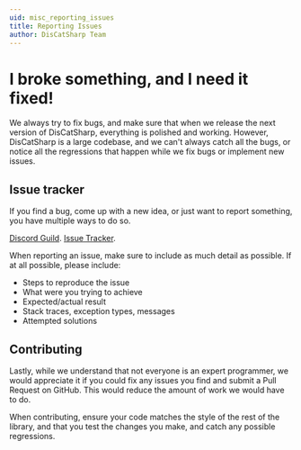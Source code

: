 ```yaml
---
uid: misc_reporting_issues
title: Reporting Issues
author: DisCatSharp Team
---
```


# I broke something, and I need it fixed!

We always try to fix bugs, and make sure that when we release the next version of DisCatSharp, everything is polished and
working. However, DisCatSharp is a large codebase, and we can't always catch all the bugs, or notice all the regressions
that happen while we fix bugs or implement new issues.

## Issue tracker

If you find a bug, come up with a new idea, or just want to report something, you have multiple ways to do so.

[Discord Guild](https://discord.gg/2HWta4GXus "DisCatSharp Support Guild").
[Issue Tracker](https://github.com/Aiko-IT-Systems/DisCatSharp/issues/new/choose "DisCatSharp Issues").

When reporting an issue, make sure to include as much detail as possible. If at all possible, please include:

-   Steps to reproduce the issue
-   What were you trying to achieve
-   Expected/actual result
-   Stack traces, exception types, messages
-   Attempted solutions

## Contributing

Lastly, while we understand that not everyone is an expert programmer, we would appreciate it if you could fix any issues you
find and submit a Pull Request on GitHub. This would reduce the amount of work we would have to do.

When contributing, ensure your code matches the style of the rest of the library, and that you test the changes you make, and
catch any possible regressions.
